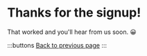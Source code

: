 # Thanks for the signup!

That worked and you'll hear from us soon. 😀

:::buttons
[Back to previous page](/)
:::

<script>
  document.querySelector('#signup-confirmation main .buttons a').addEventListener('click', e => {
    e.preventDefault()
    history.back()
  })
</script>
